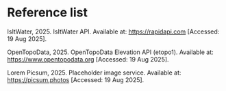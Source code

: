 # Reference list

IsItWater, 2025. IsItWater API. Available at: https://rapidapi.com [Accessed: 19 Aug 2025].

OpenTopoData, 2025. OpenTopoData Elevation API (etopo1). Available at: https://www.opentopodata.org [Accessed: 19 Aug 2025].

Lorem Picsum, 2025. Placeholder image service. Available at: https://picsum.photos [Accessed: 19 Aug 2025].
